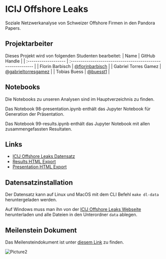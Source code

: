 # ICIJ Offshore Leaks
Soziale Netzwerkanalyse von Schweizer Offshore Firmen in den Pandora Papers.

## Projektarbeiter
Dieses Projekt wird von folgenden Studenten bearbeitet:
| Name                 | GitHub Handle                                                |
| :------------------- | :----------------------------------------------------------- |
| Florin Barbisch      | [@florinbarbisch](https://github.com/florinbarbisch)         |
| Gabriel Torres Gamez | [@gabrieltorresgamez](https://github.com/gabrieltorresgamez) |
| Tobias Buess         | [@buesst1](https://github.com/buesst1)                       |

## Notebooks
Die Notebooks zu unseren Analysen sind im Hauptverzeichnis zu finden.

Das Notebook 98-presentation.ipynb enthält das Jupyter Notebook für Generation der Präsentation.

Das Notebook 99-results.ipynb enthält das Jupyter Notebook mit allen zusammengefassten Resultaten.

## Links
- [ICIJ Offshore Leaks Datensatz](https://offshoreleaks.icij.org/pages/database)
- [Results HTML Export](https://gabrieltorresgamez.github.io/fhnw-san-project/)
- [Presentation HTML Export](https://gabrieltorresgamez.github.io/fhnw-san-project/presentation.html)

## Datensatzinstallation
Der Datensatz kann auf Linux und MacOS mit dem CLI Befehl `make dl-data` heruntergeladen werden.

Auf Windows muss man ihn von der [ICIJ Offshore Leaks Webseite](https://offshoreleaks.icij.org/pages/database) herunterladen und alle Dateien in den Unterordner `data` ablegen.

## Meilenstein Dokument
Das Meilensteindokument ist unter [diesem Link](https://fhnw365-my.sharepoint.com/:w:/r/personal/florin_barbisch_students_fhnw_ch/Documents/Meilenstein-SNA-26.docx?d=wbdd43f975668444ebaba345336706ad7&csf=1&web=1&e=bCVPZG) zu finden.

![Picture2](https://github.com/gabrieltorresgamez/fhnw-san-project/assets/40719099/45c8ea8e-6a53-4439-a47f-92f2df1e9f59)